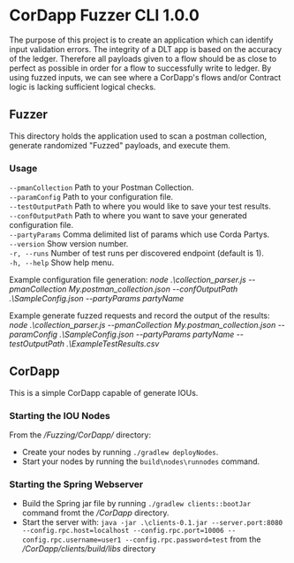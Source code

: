 # CorDapp Fuzzer CLI 1.0.0
The purpose of this project is to create an application which can identify input validation errors. The integrity of a DLT app is based on the accuracy of the ledger. Therefore all payloads given to a flow should be as close to perfect as possible in order for a flow to successfully write to ledger. By using fuzzed inputs, we can see where a CorDapp's flows and/or Contract logic is lacking sufficient logical 
checks.


## Fuzzer
This directory holds the application used to scan a postman collection, generate randomized "Fuzzed" payloads, and execute them. 

### Usage
```--pmanCollection``` Path to your Postman Collection.  
```--paramConfig``` Path to your configuration file.  
```--testOutputPath``` Path to where you would like to save your test results.  
```--confOutputPath``` Path to where you want to save your generated configuration file.  
```--partyParams``` Comma delimited list of params which use Corda Partys.  
```--version``` Show version number.  
```-r, --runs``` Number of test runs per discovered endpoint (default is 1).  
```-h, --help``` Show help menu.  

Example configuration file generation: *node .\collection_parser.js --pmanCollection My.postman_collection.json --confOutputPath .\SampleConfig.json --partyParams partyName*  

Example generate fuzzed requests and record the output of the results: *node .\collection_parser.js --pmanCollection My.postman_collection.json --paramConfig .\SampleConfig.json --partyParams partyName --testOutputPath .\ExampleTestResults.csv*  

## CorDapp
This is a simple CorDapp capable of generate IOUs.

### Starting the IOU Nodes
From the */Fuzzing/CorDapp/* directory:
- Create your nodes by running `./gradlew deployNodes`.
- Start your nodes by running the `build\nodes\runnodes` command.

### Starting the Spring Webserver
- Build the Spring jar file by running `./gradlew clients::bootJar` command fromt the */CorDapp* directory.
- Start the server with: `java -jar .\clients-0.1.jar --server.port:8080 --config.rpc.host=localhost --config.rpc.port=10006 --config.rpc.username=user1 --config.rpc.password=test` from the */CorDapp/clients/build/libs* directory
